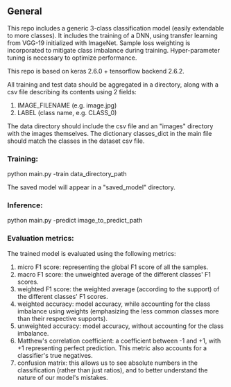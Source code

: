 ## General
This repo includes a generic 3-class classification model (easily extendable to more classes).
It includes the training of a DNN, using transfer learning from VGG-19 initialized with ImageNet.
Sample loss weighting is incorporated to mitigate class imbalance during training.
Hyper-parameter tuning is necessary to optimize performance.

This repo is based on keras 2.6.0 + tensorflow backend 2.6.2.

All training and test data should be aggregated in a directory, along with a csv file describing its contents using 2 fields:
1. IMAGE_FILENAME (e.g. image.jpg)
2. LABEL (class name, e.g. CLASS_0)

The data directory should include the csv file and an "images" directory with the images themselves.
The dictionary classes_dict in the main file should match the classes in the dataset csv file.

### Training:
python main.py -train data_directory_path

The saved model will appear in a "saved_model" directory.

### Inference:
python main.py -predict image_to_predict_path

### Evaluation metrics:
The trained model is evaluated using the following metrics:
1. micro F1 score: representing the global F1 score of all the samples.
2. macro F1 score: the unweighted average of the different classes' F1 scores.
3. weighted F1 score: the weighted average (according to the support) of the different classes' F1 scores.
4. weighted accuracy: model accuracy, while accounting for the class imbalance using weights (emphasizing the less common classes more than their respective supports).
5. unweighted accuracy: model accuracy, without accounting for the class imbalance.
6. Matthew's correlation coefficient: a coefficient between -1 and +1, with +1 representing perfect prediction. This metric also accounts for a classifier's true negatives.
7. confusion matrix: this allows us to see absolute numbers in the classification (rather than just ratios), and to better understand the nature of our model's mistakes.
